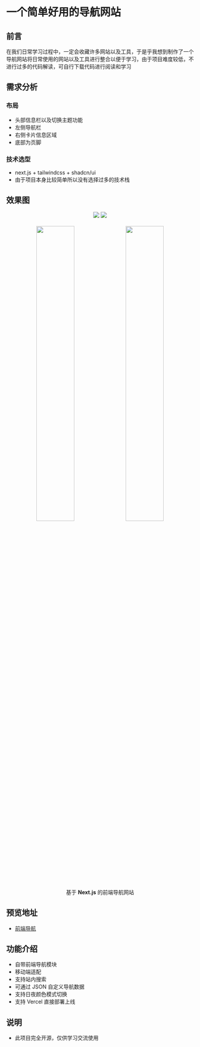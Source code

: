# 一个简单好用的导航网站

## 前言
在我们日常学习过程中，一定会收藏许多网站以及工具，于是乎我想到制作了一个导航网站将日常使用的网站以及工具进行整合以便于学习，由于项目难度较低，不进行过多的代码解读，可自行下载代码进行阅读和学习

## 需求分析

### 布局

- 头部信息栏以及切换主题功能
- 左侧导航栏
- 右侧卡片信息区域
- 底部为页脚

### 技术选型

- next.js + tailwindcss + shadcn/ui
- 由于项目本身比较简单所以没有选择过多的技术栈

## 效果图
<p align="center">
  <img src="/public/next-web-nav-pc.png" >
  <img src="/public/next-web-nav-pc-dark.png" >
</P>

<p align="center">
  <img src="/public/next-web-nav-phone.png" style="width: 45%; margin: 5px;">
  <img src="/public/next-web-nav-phone-dark.png" style="width: 45%; margin: 5px;">
</p>

<p align="center"> 基于 <b>Next.js</b> 的前端导航网站 </p>


## 预览地址

- [前端导航](https://nav.liwenkai.fun)

## 功能介绍

- 自带前端导航模块
- 移动端适配
- 支持站内搜索
- 可通过 JSON 自定义导航数据
- 支持日夜颜色模式切换
- 支持 Vercel 直接部署上线

## 说明

- 此项目完全开源，仅供学习交流使用
